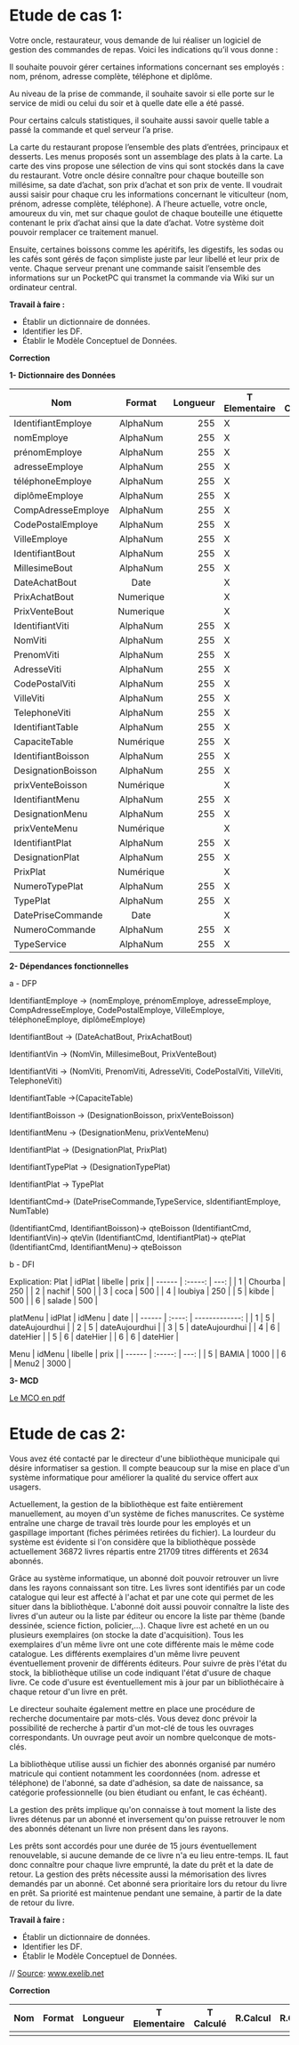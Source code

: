 # Etude de cas 1:

Votre oncle, restaurateur, vous demande de lui réaliser un logiciel de gestion des commandes de repas. Voici les indications qu’il vous donne :

Il souhaite pouvoir gérer certaines informations concernant ses employés : nom, prénom, adresse complète, téléphone et diplôme.

Au niveau de la prise de commande, il souhaite savoir si elle porte sur le service de midi ou celui du soir et à quelle date elle a été passé.

Pour certains calculs statistiques, il souhaite aussi savoir quelle table a passé la commande et quel serveur l’a prise.

La carte du restaurant propose l’ensemble des plats d’entrées, principaux et desserts. Les menus proposés sont un assemblage des plats à la carte. La carte des vins propose une sélection de vins qui sont stockés dans la cave du restaurant. Votre oncle désire connaître pour chaque bouteille son millésime, sa date d’achat, son prix d’achat et son prix de vente. Il voudrait aussi saisir pour chaque cru les informations concernant le viticulteur (nom, prénom, adresse complète, téléphone). A l’heure actuelle, votre oncle, amoureux du vin, met sur chaque goulot de chaque bouteille une étiquette contenant le prix d’achat ainsi que la date d’achat. Votre système doit pouvoir remplacer ce traitement manuel.

Ensuite, certaines boissons comme les apéritifs, les digestifs, les sodas ou les cafés sont gérés de façon simpliste juste par leur libellé et leur prix de vente. Chaque serveur prenant une commande saisit l’ensemble des informations sur un PocketPC qui transmet la commande via Wiki sur un ordinateur central.


**Travail à faire :**

- Établir un dictionnaire de données.
- Identifier les DF.
- Établir le Modèle Conceptuel de Données. 

**Correction**

**1- Dictionnaire des Données**

| Nom                |  Format   | Longueur | T Elementaire | T Calculé | R.Calcul | R.Gestion | Document |
| ------------------ | :-------: | -------: | ------------- | --------- | -------- | --------- | -------- |
| IdentifiantEmploye | AlphaNum  |      255 | X             |           |          |           |          |
| nomEmploye         | AlphaNum  |      255 | X             |           |          |           |          |
| prénomEmploye      | AlphaNum  |      255 | X             |           |          |           |          |
| adresseEmploye     | AlphaNum  |      255 | X             |           |          |           |          |
| téléphoneEmploye   | AlphaNum  |      255 | X             |           |          |           |          |
| diplômeEmploye     | AlphaNum  |      255 | X             |           |          |           |          |
| CompAdresseEmploye | AlphaNum  |      255 | X             |           |          |           |          |
| CodePostalEmploye  | AlphaNum  |      255 | X             |           |          |           |          |
| VilleEmploye       | AlphaNum  |      255 | X             |           |          |           |          |
| IdentifiantBout    | AlphaNum  |      255 | X             |           |          |           |          |
| MillesimeBout      | AlphaNum  |      255 | X             |           |          |           |          |
| DateAchatBout      |   Date    |          | X             |           |          |           |          |
| PrixAchatBout      | Numerique |          | X             |           |          |           |          |
| PrixVenteBout      | Numerique |          | X             |           |          |           |          |
| IdentifiantViti    | AlphaNum  |      255 | X             |           |          |           |          |
| NomViti            | AlphaNum  |      255 | X             |           |          |           |          |
| PrenomViti         | AlphaNum  |      255 | X             |           |          |           |          |
| AdresseViti        | AlphaNum  |      255 | X             |           |          |           |          |
| CodePostalViti     | AlphaNum  |      255 | X             |           |          |           |          |
| VilleViti          | AlphaNum  |      255 | X             |           |          |           |          |
| TelephoneViti      | AlphaNum  |      255 | X             |           |          |           |          |
| IdentifiantTable   | AlphaNum  |      255 | X             |           |          |           |          |
| CapaciteTable      | Numérique |      255 | X             |           |          |           |          |
| IdentifiantBoisson | AlphaNum  |      255 | X             |           |          |           |          |
| DesignationBoisson | AlphaNum  |      255 | X             |           |          |           |          |
| prixVenteBoisson   | Numérique |          | X             |           |          |           |          |
| IdentifiantMenu    | AlphaNum  |      255 | X             |           |          |           |          |
| DesignationMenu    | AlphaNum  |      255 | X             |           |          |           |          |
| prixVenteMenu      | Numérique |          | X             |           |          |           |          |
| IdentifiantPlat    | AlphaNum  |      255 | X             |           |          |           |          |
| DesignationPlat    | AlphaNum  |      255 | X             |           |          |           |          |
| PrixPlat           | Numérique |          | X             |           |          |           |          |
| NumeroTypePlat     | AlphaNum  |      255 | X             |           |          |           |          |
| TypePlat           | AlphaNum  |      255 | X             |           |          |           |          |
| DatePriseCommande  |   Date    |          | X             |           |          |           |          |
| NumeroCommande     | AlphaNum  |      255 | X             |           |          |           |          |
| TypeService        | AlphaNum  |      255 | X             |           |          |           |          |

**2- Dépendances fonctionnelles**

a - DFP

IdentifiantEmploye -> (nomEmploye, prénomEmploye, adresseEmploye, CompAdresseEmploye, CodePostalEmploye, VilleEmploye, téléphoneEmploye, diplômeEmploye)

IdentifiantBout -> (DateAchatBout, PrixAchatBout)

IdentifiantVin -> (NomVin, MillesimeBout, PrixVenteBout)

IdentifiantViti -> (NomViti, PrenomViti, AdresseViti, CodePostalViti, VilleViti, TelephoneViti)

IdentifiantTable ->(CapaciteTable)

IdentifiantBoisson -> (DesignationBoisson, prixVenteBoisson)

IdentifiantMenu -> (DesignationMenu, prixVenteMenu)

IdentifiantPlat -> (DesignationPlat, PrixPlat)

IdentifiantTypePlat -> (DesignationTypePlat)

IdentifiantPlat -> TypePlat

IdentifiantCmd-> (DatePriseCommande,TypeService, sIdentifiantEmploye, NumTable)

(IdentifiantCmd, IdentifiantBoisson)-> qteBoisson
(IdentifiantCmd, IdentifiantVin)-> qteVin
(IdentifiantCmd, IdentifiantPlat)-> qtePlat
(IdentifiantCmd, IdentifiantMenu)-> qteBoisson


b - DFI

Explication:
Plat
| idPlat | libelle | prix |
| ------ | :-----: | ---: |
| 1      | Chourba |  250 |
| 2      | nachif  |  500 |
| 3      |  coca   |  500 |
| 4      | loubiya |  250 |
| 5      |  kibde  |  500 |
| 6      | salade  |  500 |

platMenu
| idPlat | idMenu |           date |
| ------ | :----: | -------------: |
| 1      |   5    | dateAujourdhui |
| 2      |   5    | dateAujourdhui |
| 3      |   5    | dateAujourdhui |
| 4      |   6    |       dateHier |
| 5      |   6    |       dateHier |
| 6      |   6    |       dateHier |

Menu
| idMenu | libelle | prix |
| ------ | :-----: | ---: |
| 5      |  BAMIA  | 1000 |
| 6      |  Menu2  | 3000 |

**3- MCD**

[Le MCO en pdf](../pdfs/mcd.pdf)

# Etude de cas 2:

Vous avez été contacté par le directeur d'une bibliothèque municipale qui désire informatiser sa gestion. Il compte beaucoup sur la mise en place d'un système informatique pour améliorer la qualité du service offert aux usagers.

Actuellement, la gestion de la bibliothèque est faite entièrement manuellement, au moyen d'un système de fiches manuscrites. Ce système entraîne une charge de travail très lourde pour les employés et un gaspillage important (fiches périmées retirées du fichier). La lourdeur du système est évidente si l'on considère que la bibliothèque possède actuellement 36872 livres répartis entre 21709 titres différents et 2634 abonnés.

Grâce au système informatique, un abonné doit pouvoir retrouver un livre dans les rayons connaissant son titre. Les livres sont identifiés par un code catalogue qui leur est affecté à l'achat et par une cote qui permet de les situer dans la bibliothèque. L'abonné doit aussi pouvoir connaître la liste des livres d'un auteur ou la liste par éditeur ou encore la liste par thème (bande dessinée, science fiction, policier,...). Chaque livre est acheté en un ou plusieurs exemplaires (on stocke la date d'acquisition). Tous les exemplaires d'un même livre ont une cote différente mais le même code catalogue. Les différents exemplaires d'un même livre peuvent éventuellement provenir de différents éditeurs. Pour suivre de près l'état du stock, la bibliothèque utilise un code indiquant l'état d'usure de chaque livre. Ce code d'usure est éventuellement mis à jour par un bibliothécaire à chaque retour d'un livre en prêt.

Le directeur souhaite également mettre en place une procédure de recherche documentaire par mots-clés. Vous devez donc prévoir la possibilité de recherche à partir d'un mot-clé de tous les ouvrages correspondants. Un ouvrage peut avoir un nombre quelconque de mots-clés.

La bibliothèque utilise aussi un fichier des abonnés organisé par numéro matricule qui contient notamment les coordonnées (nom. adresse et téléphone) de l'abonné, sa date d'adhésion, sa date de naissance, sa catégorie professionnelle (ou bien étudiant ou enfant, le cas échéant).

La gestion des prêts implique qu'on connaisse à tout moment la liste des livres détenus par un abonné et inversement qu'on puisse retrouver le nom des abonnés détenant un livre non présent dans les rayons.

Les prêts sont accordés pour une durée de 15 jours éventuellement renouvelable, si aucune demande de ce livre n'a eu lieu entre-temps. IL faut donc connaître pour chaque livre emprunté, la date du prêt et la date de retour. La gestion des prêts nécessite aussi la mémorisation des livres demandés par un abonné. Cet abonné sera prioritaire lors du retour du livre en prêt. Sa priorité est maintenue pendant une semaine, à partir de la date de retour du livre.

**Travail à faire :**

- Établir un dictionnaire de données.
- Identifier les DF.
- Établir le Modèle Conceptuel de Données. 

// [Source](www.exelib.net): www.exelib.net

**Correction**

| Nom | Format | Longueur | T Elementaire | T Calculé | R.Calcul | R.Gestion | Document |
| --- | :----: | -------: | ------------- | --------- | -------- | --------- | -------- |
|     |        |          |               |           |          |           |          |





